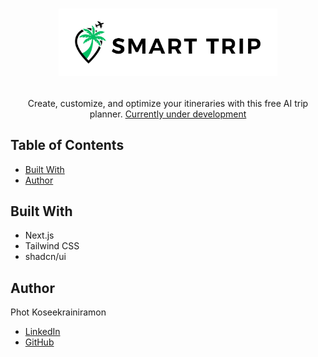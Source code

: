 # <p align="center"><a href=""><img width="350" src="./public/logo.png"></a></p>

<p align="center"> Create, customize, and optimize your itineraries with this free AI trip planner. <a href="">Currently under development</a></p>

## Table of Contents
- [Built With](#built-with)
- [Author](#author)

## Built With
- Next.js
- Tailwind CSS
- shadcn/ui

## Author

Phot Koseekrainiramon
- [LinkedIn](https://www.linkedin.com/in/phot-kosee/)
- [GitHub](https://github.com/photkosee)
